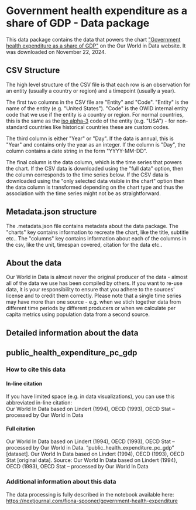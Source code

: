 # Government health expenditure as a share of GDP - Data package

This data package contains the data that powers the chart ["Government health expenditure as a share of GDP"](https://ourworldindata.org/grapher/public-health-expenditure-share-gdp?v=1&csvType=full&useColumnShortNames=false) on the Our World in Data website. It was downloaded on November 22, 2024.

## CSV Structure

The high level structure of the CSV file is that each row is an observation for an entity (usually a country or region) and a timepoint (usually a year).

The first two columns in the CSV file are "Entity" and "Code". "Entity" is the name of the entity (e.g. "United States"). "Code" is the OWID internal entity code that we use if the entity is a country or region. For normal countries, this is the same as the [iso alpha-3](https://en.wikipedia.org/wiki/ISO_3166-1_alpha-3) code of the entity (e.g. "USA") - for non-standard countries like historical countries these are custom codes.

The third column is either "Year" or "Day". If the data is annual, this is "Year" and contains only the year as an integer. If the column is "Day", the column contains a date string in the form "YYYY-MM-DD".

The final column is the data column, which is the time series that powers the chart. If the CSV data is downloaded using the "full data" option, then the column corresponds to the time series below. If the CSV data is downloaded using the "only selected data visible in the chart" option then the data column is transformed depending on the chart type and thus the association with the time series might not be as straightforward.

## Metadata.json structure

The .metadata.json file contains metadata about the data package. The "charts" key contains information to recreate the chart, like the title, subtitle etc.. The "columns" key contains information about each of the columns in the csv, like the unit, timespan covered, citation for the data etc..

## About the data

Our World in Data is almost never the original producer of the data - almost all of the data we use has been compiled by others. If you want to re-use data, it is your responsibility to ensure that you adhere to the sources' license and to credit them correctly. Please note that a single time series may have more than one source - e.g. when we stich together data from different time periods by different producers or when we calculate per capita metrics using population data from a second source.

## Detailed information about the data


## public_health_expenditure_pc_gdp


### How to cite this data

#### In-line citation
If you have limited space (e.g. in data visualizations), you can use this abbreviated in-line citation:  
Our World In Data based on Lindert (1994), OECD (1993), OECD Stat – processed by Our World in Data

#### Full citation
Our World In Data based on Lindert (1994), OECD (1993), OECD Stat – processed by Our World in Data. “public_health_expenditure_pc_gdp” [dataset]. Our World In Data based on Lindert (1994), OECD (1993), OECD Stat [original data].
Source: Our World In Data based on Lindert (1994), OECD (1993), OECD Stat – processed by Our World In Data

### Additional information about this data
The data processing is fully described in the notebook available here: https://nextjournal.com/fiona-spooner/government-health-expenditure


    